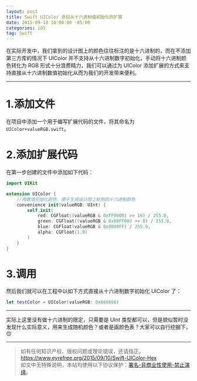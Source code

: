```yaml
---
layout: post
title: Swift UIColor 添加从十六进制值初始化的扩展
date: 2015-09-10 10:00:00 -05:00
categories: iOS
tag: Swift
---
```


在实际开发中，我们拿到的设计图上的颜色往往标注的是十六进制的，而在不添加第三方库的情况下 UIColor 并不支持从十六进制数字初始化，手动将十六进制颜色转化为 RGB 形式十分浪费精力，我们可以通过为 UIColor 添加扩展的方式来支持直接从十六进制数值初始化从而为我们的开发带来便利。

---
# 1.添加文件
在项目中添加一个用于编写扩展代码的文件，将其命名为 `UIColor+valueRGB.swift`。

# 2.添加扩展代码
在第一步创建的文件中添加如下代码：
```swift
import UIKit

extension UIColor {
    //用数值初始化颜色，便于生成设计图上标明的十六进制颜色
    convenience init(valueRGB: UInt) {
        self.init(
            red: CGFloat((valueRGB & 0xFF0000) >> 16) / 255.0,
            green: CGFloat((valueRGB & 0x00FF00) >> 8) / 255.0,
            blue: CGFloat(valueRGB & 0x0000FF) / 255.0,
            alpha: CGFloat(1.0)
        )
    }
}
```

# 3.调用
然后我们就可以在工程中以如下方式直接从十六进制数字初始化 UIColor 了：
```swift
let testColor = UIColor(valueRGB: 0x666666)
```

---
实际上这里没有做十六进制的限定，只需要是 UInt 类型都可以，但是貌似暂时没发现什么实际意义，用来生成随机颜色？或者是画颜色表？大家可以自行挖掘下，😊

---

> 如有任何知识产权、版权问题或理论错误，还请指正。   
> https://www.eyrefree.org/2015/09/10/Swift-UIColor-Hex   
> 如文中无特殊说明，本站均使用以下协议保护：[署名-非商业性使用-禁止演绎](http://creativecommons.org/licenses/by-nc-nd/3.0/cn/)。   
